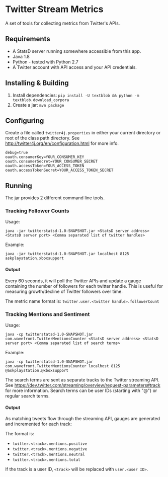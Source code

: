
# Twitter Stream Metrics

A set of tools for collecting metrics from Twitter's APIs.

## Requirements

- A StatsD server running somewhere accessible from this app.
- Java 1.8
- Python - tested with Python 2.7
- A Twitter account with API access and your API credentials.

## Installing & Building

1. Install dependencies: `pip install -U textblob && python -m textblob.download_corpora`
2. Create a jar: `mvn package`


## Configuring
Create a file called `twitter4j.properties` in either your current directory or root of the class path directory. See http://twitter4j.org/en/configuration.html for more info.
```
debug=true
oauth.consumerKey=YOUR_CONSUMER_KEY
oauth.consumerSecret=YOUR_CONSUMER_SECRET
oauth.accessToken=YOUR_ACCESS_TOKEN
oauth.accessTokenSecret=YOUR_ACCESS_TOKEN_SECRET
```


## Running

The jar provides 2 different command line tools.

### Tracking Follower Counts

Usage:

`java -jar twitterstatsd-1.0-SNAPSHOT.jar <StatsD server address> <StatsD server port> <Comma separated list of twitter handles>` 

Example:

`java -jar twitterstatsd-1.0-SNAPSHOT.jar localhost 8125 askplaystation,xboxsupport`

#### Output 
Every 60 seconds, it will poll the Twitter APIs and update a gauge containing the number of followers for each twitter handle. This is useful for measuring growth/decline of Twitter followers over time.

The metric name format is: `twitter.user.<twitter handle>.followerCount`

### Tracking Mentions and Sentiment
Usage:

`java -cp twitterstatsd-1.0-SNAPSHOT.jar com.wavefront.TwitterMentionsCounter <StatsD server address> <StatsD server port> <Comma separated list of search terms>`

Example:

`java -cp twitterstatsd-1.0-SNAPSHOT.jar com.wavefront.TwitterMentionsCounter localhost 8125 @askplaystation,@xboxsupport`

The search terms are sent as separate tracks to the Twitter streaming API. See https://dev.twitter.com/streaming/overview/request-parameters#track for more information. Search terms can be user IDs (starting with "@") or regular search terms.

#### Output

As matching tweets flow through the streaming API, gauges are generated and incremented for each track:

The format is: 
- `twitter.<track>.mentions.positive`
- `twitter.<track>.mentions.negative`
- `twitter.<track>.mentions.neutral`
- `twitter.<track>.mentions.total`

If the track is a user ID, `<track>` will be replaced with `user.<user ID>`.
